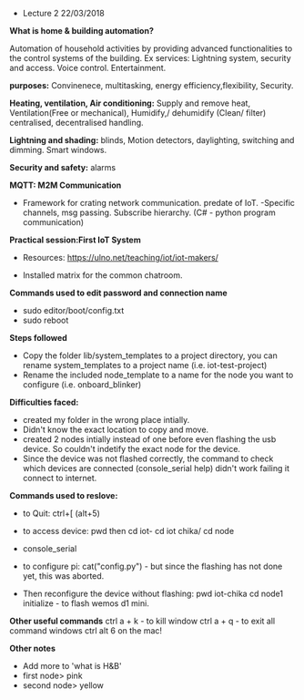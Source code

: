 
* Lecture 2 22/03/2018

**What is home & building automation?** 

Automation of household activities by providing advanced functionalities to the control systems of the building. 
Ex services: Lightning system, security and access. Voice control. Entertainment. 

**purposes:** Convinenece, multitasking, energy efficiency,flexibility, Security. 

**Heating, ventilation, Air conditioning:** Supply and remove heat, Ventilation(Free or mechanical), Humidify,/ dehumidify  (Clean/ filter)
centralised, decentralised handling. 

**Lightning and shading:** blinds, Motion detectors, daylighting, switching and dimming. Smart windows.

**Security and safety:** alarms

**MQTT: M2M Communication** 
- Framework for crating network communication. predate of IoT. 
-Specific channels, msg passing. Subscribe hierarchy. (C# - python program communication)


**Practical session:First IoT System**

* Resources: https://ulno.net/teaching/iot/iot-makers/ 

* Installed matrix for the common chatroom.

**Commands used to edit password and connection name**
* sudo editor/boot/config.txt 
* sudo reboot

**Steps followed**
* Copy the folder lib/system_templates to a project directory, you can rename system_templates to a project name (i.e. iot-test-project)
* Rename the included node_template to a name for the node you want to configure (i.e. onboard_blinker)

**Difficulties faced:**
* created my folder in the wrong place intially. 
* Didn't know the exact location to copy and move.
* created 2 nodes intially instead of one before even flashing the usb device. So couldn't indetify the exact node for the device. 
* Since the device was not flashed correctly, the command to check which devices are connected (console_serial help) didn't work failing it connect to internet.

**Commands used to reslove:**

* to Quit: ctrl+[ (alt+5)

* to access device: pwd
then cd iot-
cd iot chika/
cd node

* console_serial

* to configure pi: cat("config.py") - but since the flashing has not done yet, this was aborted. 

* Then reconfigure the device without flashing:
pwd
iot-chika
cd node1
initialize - to flash wemos d1 mini. 

**Other useful commands**
ctrl a + k - to kill window
ctrl a + q - to exit all command windows
ctrl alt 6 on the mac!


**Other notes**
* Add more to 'what is H&B'
* first node> pink
* second node> yellow





